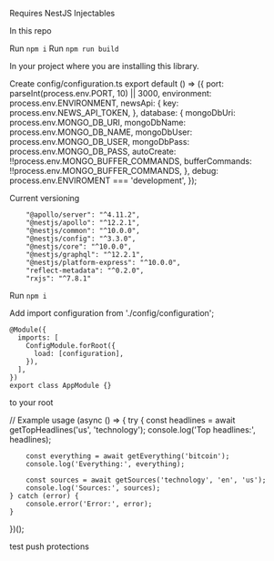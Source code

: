 Requires NestJS Injectables

In this repo

Run `npm i`
Run `npm run build`

In your project where you are installing this library.

Create
config/configuration.ts
export default () => ({
    port: parseInt(process.env.PORT, 10) || 3000,
    environment: process.env.ENVIRONMENT,
    newsApi: {
        key: process.env.NEWS_API_TOKEN,
    },
    database: {
        mongoDbUri: process.env.MONGO_DB_URI,
        mongoDbName: process.env.MONGO_DB_NAME,
        mongoDbUser: process.env.MONGO_DB_USER,
        mongoDbPass: process.env.MONGO_DB_PASS,
        autoCreate: !!process.env.MONGO_BUFFER_COMMANDS,
        bufferCommands: !!process.env.MONGO_BUFFER_COMMANDS,
    },
    debug: process.env.ENVIROMENT === 'development',
  });

Current versioning
``` 
    "@apollo/server": "^4.11.2",
    "@nestjs/apollo": "^12.2.1",
    "@nestjs/common": "^10.0.0",
    "@nestjs/config": "^3.3.0",
    "@nestjs/core": "^10.0.0",
    "@nestjs/graphql": "^12.2.1",
    "@nestjs/platform-express": "^10.0.0",
    "reflect-metadata": "^0.2.0",
    "rxjs": "^7.8.1"
```

Run `npm i`

Add
import configuration from './config/configuration';

```
@Module({
  imports: [
    ConfigModule.forRoot({
      load: [configuration],
    }),
  ],
})
export class AppModule {}
```
to your root


// Example usage
(async () => {
    try {
        const headlines = await getTopHeadlines('us', 'technology');
        console.log('Top headlines:', headlines);

        const everything = await getEverything('bitcoin');
        console.log('Everything:', everything);

        const sources = await getSources('technology', 'en', 'us');
        console.log('Sources:', sources);
    } catch (error) {
        console.error('Error:', error);
    }
})();


test push protections